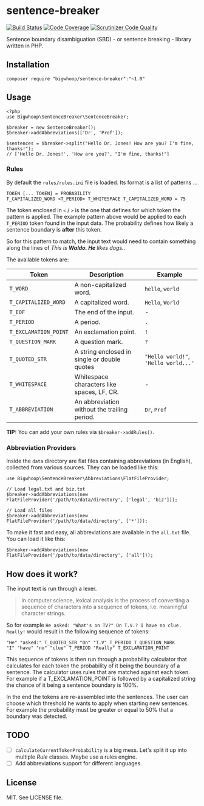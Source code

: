 # sentence-breaker

[![Build Status](https://travis-ci.org/bigwhoop/sentence-breaker.svg?branch=master)](https://travis-ci.org/bigwhoop/sentence-breaker)
[![Code Coverage](https://scrutinizer-ci.com/g/bigwhoop/sentence-breaker/badges/coverage.png?b=master)](https://scrutinizer-ci.com/g/bigwhoop/sentence-breaker/?branch=master)
[![Scrutinizer Code Quality](https://scrutinizer-ci.com/g/bigwhoop/sentence-breaker/badges/quality-score.png?b=master)](https://scrutinizer-ci.com/g/bigwhoop/sentence-breaker/?branch=master)

Sentence boundary disambiguation (SBD) - or sentence breaking - library written in PHP.

## Installation

    composer require "bigwhoop/sentence-breaker":"~1.0"

## Usage

    <?php
    use Bigwhoop\SentenceBreaker\SentenceBreaker;
    
    $breaker = new SentenceBreaker();
    $breaker->addAbbreviations(['Dr', 'Prof']);
    
    $sentences = $breaker->split("Hello Dr. Jones! How are you? I'm fine, thanks!");
    // ['Hello Dr. Jones!', 'How are you?', "I'm fine, thanks!"]

### Rules

By default the `rules/rules.ini` file is loaded. Its format is a list of patterns ...

    TOKEN [... TOKEN] = PROBABILITY
    T_CAPITALIZED_WORD <T_PERIOD> T_WHITESPACE T_CAPITALIZED_WORD = 75

The token enclosed in `<` / `>` is the one that defines for which token the pattern is applied. The example pattern
 above would be applied to each `T_PERIOD` token found in the input data. The probability defines how likely a sentence
 boundary is **after** this token.

So for this pattern to match, the input text would need to contain something along the lines of *This is **Waldo.
 He** likes dogs.*.

The available tokens are:

Token | Description | Example
--- | --- | ---
`T_WORD` | A non-capitalized word. | `hello`, `world`
`T_CAPITALIZED_WORD` | A capitalized word. | `Hello`, `World`
`T_EOF` | The end of the input. | -
`T_PERIOD` | A period. | `.`
`T_EXCLAMATION_POINT` | An exclamation point. | `!`
`T_QUESTION_MARK` | A question mark. | `?`
`T_QUOTED_STR` | A string enclosed in single or double quotes | `"Hello world!"`, `'Hello world...'`
`T_WHITESPACE` | Whitespace characters like spaces, LF, CR. | -
`T_ABBREVIATION` | An abbreviation without the trailing period. | `Dr`, `Prof`

**TIP:** You can add your own rules via `$breaker->addRules()`.


### Abbreviation Providers

Inside the `data` directory are flat files containing abbreviations (in English), collected from various
 sources. They can be loaded like this:

    use Bigwhoop\SentenceBreaker\Abbreviations\FlatFileProvider;
    
    // Load legal.txt and biz.txt
    $breaker->addAbbreviations(new FlatFileProvider('/path/to/data/directory', ['legal', 'biz']));
    
    // Load all files
    $breaker->addAbbreviations(new FlatFileProvider('/path/to/data/directory', ['*']));

To make it fast and easy, all abbreviations are available in the `all.txt` file. You can load it like this:

    $breaker->addAbbreviations(new FlatFileProvider('/path/to/data/directory', ['all']));
    

## How does it work?

The input text is run through a lexer.

> In computer science, lexical analysis is the process of converting a sequence of characters into a sequence
> of tokens, i.e. meaningful character strings.

So for example `He asked: "What's on TV?" On T.V.? I have no clue. Really!` would result in the following sequence
 of tokens:

    "He" "asked:" T_QUOTED_STR "On" "T.V" T_PERIOD T_QUESTION_MARK
    "I" "have" "no" "clue" T_PERIOD "Really" T_EXCLAMATION_POINT

This sequence of tokens is then run through a probability calculator that calculates for each token the probability
 of it being the boundary of a sentence. The calculator uses rules that are matched against each token. For example
 if a T_EXCLAMATION_POINT is followed by a capitalized string the chance of it being a sentence boundary is 100%.

In the end the tokens are re-assembled into the sentences. The user can choose which threshold he wants to apply
 when starting new sentences. For example the probability must be greater or equal to 50% that a boundary was
 detected.

## TODO

- [ ] `calculateCurrentTokenProbability` is a big mess. Let's split it up into multiple *Rule* classes. Maybe use a rules engine.
- [ ] Add abbreviations support for different languages.

## License

MIT. See LICENSE file.